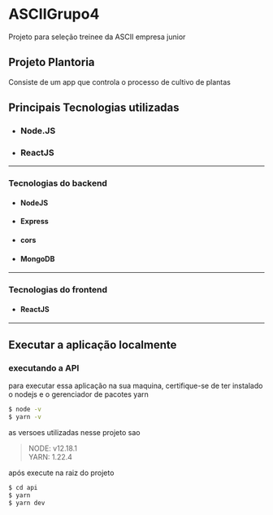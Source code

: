 # ASCIIGrupo4
Projeto para seleção treinee da ASCII empresa junior

## Projeto Plantoria
Consiste de um app que controla o processo de cultivo de plantas

## Principais Tecnologias utilizadas
* ### Node.JS
* ### ReactJS
---

### Tecnologias do backend
* #### NodeJS
* #### Express
* #### cors
* #### MongoDB
---

### Tecnologias do frontend
* #### ReactJS
---

## Executar a aplicação localmente
### executando a API
para executar essa aplicação na sua maquina, certifique-se de ter instalado o nodejs e o gerenciador de pacotes yarn
```sh
$ node -v
$ yarn -v
```
as versoes utilizadas nesse projeto sao
> NODE: v12.18.1\
> YARN: 1.22.4

após execute na raiz do projeto
```sh
$ cd api
$ yarn
$ yarn dev
```